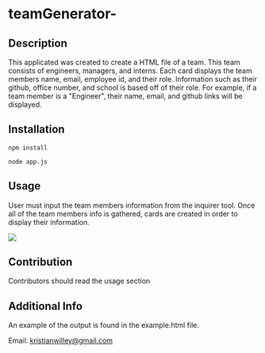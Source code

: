 # teamGenerator-

## Description 
This applicated was created to create a HTML file of a team. This team consists of engineers, managers, and interns. Each card displays the team members name, email, employee id, and their role. Information such as their github, office number, and school is based off of their role. For example, if a team member is a "Engineer", their name, 
email, and github links will be displayed. 

## Installation 
`npm install`

`node app.js` 

## Usage 
User must input the team members information from the inquirer tool. Once all of the team members info is gathered, cards are created in order 
to display their information. 

<a href="https://vimeo.com/599928042"><img src="Screen Shot 2021-09-07 at 7.24.48 PM.png"></a>


## Contribution 
Contributors should read the usage section 

## Additional Info 

An example of the output is found in the example.html file. 


Email: kristianwilley@gmail.com

